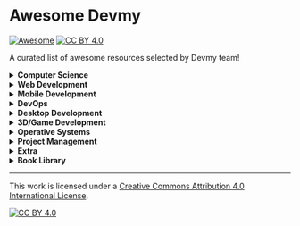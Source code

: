 # Awesome Devmy

[![Awesome](https://cdn.rawgit.com/sindresorhus/awesome/d7305f38d29fed78fa85652e3a63e154dd8e8829/media/badge.svg)](https://github.com/sindresorhus/awesome#readme) [![CC BY 4.0][cc-by-shield]][cc-by]

A curated list of awesome resources selected by Devmy team!

<details>
<summary><b>Computer Science</b></summary>

- [Computer Science Crash Course](https://www.youtube.com/playlist?list=PL8dPuuaLjXtNlUrzyH5r6jN9ulIgZBpdo) - How computer works
- [100+ Computer Science Concepts Explained](https://youtu.be/-uleG_Vecis)
- [Programming](https://www.youtube.com/playlist?list=PLXtTjtWmQhg0N08o_oSaAantmQAu-1Xad) - What "to code" means
  - [Complexity & Algorithms](./computer-science/complexity-algo.md) - Measure complexity and explore different algorithms and data structures
  - [Software Architecture](./computer-science/software-architecture.md) - Principles and design patterns of software
  - [Regex101](https://regex101.com/) - Online tool to create regex
- [Bash](./computer-science/bash.md) - Resources for the shell
- [Git](./computer-science/git.md) - How to use this free and open source distributed version control system
- [SSH](./computer-science/ssh.md)
- [Visual Studio Code Tips and Speed Hacks](https://www.youtube.com/watch?v=ifTF3ags0XI)
- [Tech Interview Handbook](https://www.techinterviewhandbook.org/)

</details>

<details>
<summary><b>Web Development</b></summary>

- [Network](./web-dev/network.md)
- [Hosting](./web-dev/hosting.md)
- [Dev Tools](./web-dev/dev-tools.md)
- [Package Management](./web-dev/package-management.md)
- [Module Bundler](./web-dev/module-bundler.md)
- [Other Tools](./web-dev/others.md)
- [100+ Web Development Things you Should Know](https://youtu.be/erEgovG9WBs)
- Web References & Resources
  - [MDN Web Docs](https://developer.mozilla.org/en-US/)
  - [W3Schools](https://www.w3schools.com/default.asp)
  - [web.dev](https://web.dev/)
  - [HTML.it](https://www.html.it/)
  - [Zero To Mastery Resources](https://zerotomastery.io/resources/)
- Front-End
  - [UX/UI Design](./web-dev/frontend/design.md)
    - [Storybook](./web-dev/frontend/storybook.md)
  - [HTML](./web-dev/frontend/html.md)
  - [CSS](./web-dev/frontend/css.md)
  - [JavaScript](./web-dev/frontend/javascript.md)
  - [TypeScript](./web-dev/frontend/typescript.md)
  - [Web App Optimization](./web-dev/frontend/web-app-optimization.md)
  - [Data Visualisation](./web-dev/frontend/data-visualisation.md)
  - Frameworks
    - [React.js](./web-dev/frontend/react.md)
    - [Next.js](./web-dev/frontend/nextjs.md)
    - [Angular](./web-dev/frontend/angular.md)
    - [Vue.js](https://vuejs.org/)
- Back-End
  - [Node.js](./web-dev/backend/nodejs.md)
    - [Express.js](./web-dev/backend/expressjs.md)
    - [Nest.js](https://nestjs.com/)
  - [PHP](./web-dev/backend/php.md)
    - [Laravel](https://www.youtube.com/watch?v=MYyJ4PuL4pY)
    - [Magento](https://magento-ecommerce.it/)
    - [Wordpress](./web-dev/backend/wordpress.md)
- BaaS
  - [Firebase](./web-dev/baas/firebase.md)
  - [Strapi](./web-dev/baas/strapi.md)
- Database
  - [MongoDB](./web-dev/databases/mongodb.md)
  - [MySQL](https://www.mysql.com/it/)
  - [SQLite](https://www.sqlite.org/index.html)
- Full-Stack
  - [MERN](./web-dev/fullstack/mern.md)

</details>

<details>
<summary><b>Mobile Development</b></summary>

- [Flutter](./mobile/flutter.md)
- [React Native](./mobile/react-native.md)
- [Ionic / Capacitor](./mobile/ionic.md)
</details>

<details>
<summary><b>DevOps</b></summary>

- [Docker](./devops/docker.md)
- [CI/CD](./devops/cicd.md)
- [Testing](./devops/testing.md)
</details>

<details>
<summary><b>Desktop Development</b></summary>

- [Electron.js](https://www.electronjs.org/)

</details>

<details>
<summary><b>3D/Game Development</b></summary>

- [Unity](./3D/unity.md)
- [Unreal Engine](./3D/unreal-engine.md)
- [Game Development](./3D/game-dev.md)
- [Three.js](./3D/threejs.md)
- [AFrame](./3D/aframe.md)
</details>

<details>
<summary><b>Operative Systems</b></summary>

- [Windows](./os/windows.md)
- [Mac](./os/mac.md)
- [Linux](./os/linux.md)
- [Raspberry Pi](./os/raspberry.md)

</details>


<details>
<summary><b>Project Management</b></summary>

- [Agile](./project-management/agile.md)
</details>

<details>
<summary><b>Extra</b></summary>

- [Project Architecture](./extra/project-architecture.md)
- [Soft Skills](https://novoresume.com/career-blog/soft-skills)
- [Google It like a Senior Software Engineer](https://www.youtube.com/watch?v=cEBkvm0-rg0)
- Github Badges Collections [#1](https://github.com/Ileriayo/markdown-badges) [#2](https://dev.to/envoy_/150-badges-for-github-pnk) [#3](https://github.com/alexandresanlim/Badges4-README.md-Profile)
</details>

<details>
<summary><b>Book Library</b></summary>

- Pragmatic Programmer - Dave Thomas & Andy Hunt
- Clean Code - Robert Martin
- Clean Architecture - Robert Martin
</details>

---

This work is licensed under a [Creative Commons Attribution 4.0 International License][cc-by].

[![CC BY 4.0][cc-by-image]][cc-by]

[cc-by]: http://creativecommons.org/licenses/by/4.0/
[cc-by-image]: https://i.creativecommons.org/l/by/4.0/88x31.png
[cc-by-shield]: https://img.shields.io/badge/License-CC%20BY%204.0-lightgrey.svg
